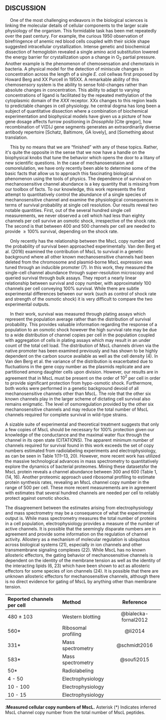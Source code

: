 
## DISCUSSION ##

&nbsp;&nbsp;&nbsp;&nbsp;One of the most challenging endeavors in the
biological sciences is linking the molecular details of cellular components
to the larger scale physiology of the organism. This formidable task has been
met repeatedly over the past century. For example, the curious 1950
observation of birefringence of anemic red blood cells coupled with their
sickle shape suggested intracellular crystallization. Intense genetic and
biochemical dissection of hemoglobin revealed a single amino acid
substitution lowered the energy barrier for crystallization upon a change in
O$_2$ partial pressure. Another example is the phenomenon of chemosensation
and chemotaxis in bacteria. A physical model for the detection of miniscule
changes in concentration across the length of a single *E. coli* cellwas
first proposed by Howard Berg and XX Purcell in 195XX. A remarkable ability
of this chemosensory system is the ability to sense fold-changes rather than
absolute changes in concentration. This ability to adapt to varying
concentrations of ligand is facilitated by the repeated methylation of the
cytoplasmic domain of the *XXX* receptor. XXx changes to this region leads to
predictable changes in cell physiology. he central dogma has long been a
subject of quantitative dissection where a combination of biochemical
experimentation and biophysical models have given us a picture of how gene
dosage affects furrow positioning in *Drosophila* [Cite gregor], how
recombination of V(D)J gene segments generates an extraordinarily diverse
antibody repertoire [Schatz, Baltimore, GA lovely], and [Something about
translation.

&nbsp;&nbsp;&nbsp;&nbsp;This by no means that we are “finished” with any of
these topics. Rather, it's quite the opposite in the sense that we now have a
handle on the biophysical knobs that tune the behavior which opens the door
to a litany of new scientific questions. In the case of mechanosenstaion and
osmorelulation, we have only recently been able to determine some of the
basic facts that allow us to approach this fascinating biological phenomenon
using the tools of physics. The dependence of survival on mechanosensitive
channel abundance is a key quantity that is missing from our toolbox of
facts. To our knowledge, this work represents the first attempt to
quantitatively control the abundance of a single species of mechanosensitive
channel and examine the physiological consequences in terms of survival
probability at single cell resolution. Our results reveal two notable
quantities. First, out of the several hundred single cell measurements, we
never observed a cell which had less than eighty channels per cell survive an
osmotic shock, irrespective of the shock rate. The second is that between 400
and 500 channels per cell are needed to provide $\geq 100\%$ survival,
depending on the shock rate.

&nbsp;&nbsp;&nbsp;&nbsp;Only recently has the relationship between the MscL
copy number and the probability of survival been approached experimentally.
Van den Berg et al. (2016) examined the contribution of MscL to survival in a
genetic background where all other known mechanosensitive channels had been
deleted from the chromosome and plasmid-borne MscL expression was tuned
through an inducible promoter (7). In this work, they measured the
single-cell channel abundance through super-resolution microscopy and queried
survival through bulk assays. They report a nearly linear relationship
between survival and copy number, with approximately 100 channels per cell
conveying 100% survival. While there are subtle experimental differences
between our work (such as control of shock rate and strength of the osmotic
shock) it is very difficult to compare the two experimental outputs.

&nbsp;&nbsp;&nbsp;&nbsp;In their work, survival was measured through plating
assays which represent the population average rather than the distribution of
survival probability. This provides valuable information regarding the
response of a population to an osmotic shock however the high survival rate
may be due to a wide distribution of channel copies per cell in the
population coupled with aggregation of cells in plating assays which may
result in an under count of the total cell load. The distribution of MscL
channels driven via the native promoter has been examined previously and has
shown to be highly dependent on the carbon source available as well as the
cell density (4). In Van den Berg et al. the variance of the distribution is
exacerbated due to fluctuations in the gene copy number as the plasmids
replicate and are partitioned among daughter cells upon division. However,
our results are in agreement that in MscL must be present on the order of
$10^{2}$ per cell in order to provide significant protection from
hypo-osmotic shock. Furthermore, both works were performed in a genetic
background devoid of all mechanosensitive channels other than MscL. The role
that the other six known channels play in the larger scheme of dictating cell
survival also remains enigmatic. The level of osmoregulation provided by the
other six mechanosensitive channels and may reduce the total number of MscL
channels required for complete survival in wild-type strains.

A sizable suite of experimental and theoretical treatment suggests that only
a few copies of MscL should be necessary for 100% protection given our
knowledge of the conductance and the maximal water flux through the channel
in its open state (CITATIONS). The apparent minimum number of channels
required for survival found in this work exceeds the set of copy numbers
estimated from radiolabeling experiments and electrophysiology, as can be
seen in Table 1(11–13, 20). However, more recent work has utilized the
massive technological advances in mass spectrometry to quantitatively explore
the dynamics of bacterial proteomes. Mining these datasetsfor the MscL
protein reveals a channel abundance between 300 and 600 (Table 1, (14, 16).
Another proteomic approach used ribosomal profiling to estimate protein
synthesis rates, revealing an MscL channel copy number in the range of 500
per cell. These more recent measurements are in agreement with estimates that
several hundred channels are needed per cell to reliably protect against
osmotic shocks.

The disagreement between the estimates arising from electrophysiology and
mass spectrometry may be a consequence of what the experimental output is.
While mass spectrometry measures the total number of proteins in a cell
population, electrophysiology provides a measure of the number of active
channels. It is possible that the seemingly disparate numbers are in
agreement and provide some information on the regulation of channel activity.
Allostery as a mechanism of molecular regulation is ubiquitous across
biological systems (21), especially in ion channels and other transmembrane
signaling complexes (22). While MscL has no known allosteric effectors, the
gating behavior of mechanosensitive channels is dependent on the identity of
the membrane tension as well as the identity of the interacting lipids (6,
23) which have been shown to act as allosteric effectors for some species of
ion channels (24). It is possible that there are unknown allosteric effectors
for mechanosensitive channels, although there is no direct evidence for
gating of MscL by anything other than membrane tension.

| Reported channels per cell | Method  | Reference |
|:---|:---|:---:|
| 480 ± 103 | Western blotting   | @bialecka-fornal2012 |
|  560\* |  Ribosomal profiling  | @li2014 |
| 331\* | Mass spectrometry  | @schmidt2016|
| 583\* | Mass spectrometry  | @soufi2015|
| 50\* | Radiolabeling ||
| 4 - 50 | Electrophysiology  ||
| 10 - 100 | Electrophysiology  ||
|10 - 15 | Electrophysiology ||
:**Measured cellular copy numbers of MscL.** Asterisk (\*) Indicates
inferred MscL channel copy number from the total number of MscL
peptides.
